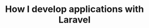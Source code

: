 ---
layout: "../../layouts/BlogPost.astro"
title: How I develop applications with Laravel
pubDate: 2022-08-11T14:27:16.845Z
description: >-
    I get asked a lot about how you work with Laravel. So in this tutorial, I will walk through my typical approach to building a Laravel application.
social_image: https://laravelnews.imgix.net/images/how-i-develop-laravel-apps.png?dpr=2&ixlib=php-3.3.1
repost: true
source: https://laravel-news.com/how-i-develop-applications-with-laravel
partner: Laravel News
---